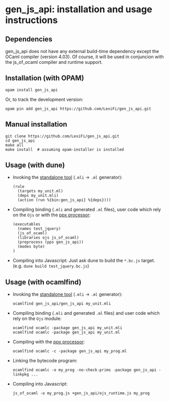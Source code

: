 gen_js_api: installation and usage instructions
===============================================


Dependencies
------------

gen_js_api does not have any external build-time dependency except
the OCaml compiler (version 4.03).  Of course, it will be used
in conjuncion with the js_of_ocaml compiler and runtime support.


Installation (with OPAM)
------------------------

````
opam install gen_js_api
````

Or, to track the development version:

````
opam pin add gen_js_api https://github.com/LexiFi/gen_js_api.git
````

Manual installation
-------------------

````
git clone https://github.com/LexiFi/gen_js_api.git
cd gen_js_api
make all
make install  # assuming opam-installer is installed
````

Usage (with dune)
-----------------

 - Invoking the [standalone tool](IMPLGEN.md) (`.mli` -> `.ml` generator):

   ```
   (rule
     (targets my_unit.ml)
     (deps my_unit.mli)
     (action (run %{bin:gen_js_api} %{deps})))
   ```

 - Compiling binding (`.mli` and generated `.ml` files), user
   code which rely on the `Ojs` or with the [ppx processor](PPX.md):

   ```
   (executables
     (names test_jquery)
     (js_of_ocaml)
     (libraries ojs js_of_ocaml)
     (preprocess (pps gen_js_api))
     (modes byte)
   )
   ```

 - Compiling into Javascript: Just ask dune to build the `*.bc.js`
   target. (e.g. `dune build test_jquery.bc.js`)

Usage (with ocamlfind)
----------------------

 - Invoking the [standalone tool](IMPLGEN.md) (`.mli` -> `.ml` generator):

   ```
   ocamlfind gen_js_api/gen_js_api my_unit.mli
   ```

 - Compiling binding (`.mli` and generated `.ml` files) and user
   code which rely on the `Ojs` module:

   ```
   ocamlfind ocamlc -package gen_js_api my_unit.mli
   ocamlfind ocamlc -package gen_js_api my_unit.ml
   ```

 - Compiling with the [ppx processor](PPX.md):

   ```
   ocamlfind ocamlc -c -package gen_js_api my_prog.ml
   ```

 - Linking the bytecode program:

   ```
   ocamlfind ocamlc -o my_prog -no-check-prims -package gen_js_api -linkpkg ...
   ```

 - Compiling into Javascript:

   ```
   js_of_ocaml -o my_prog.js +gen_js_api/ojs_runtime.js my_prog
   ```
